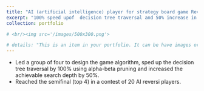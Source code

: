 ```yaml
---
title: "AI (artificial intelligence) player for strategy board game Reversi [C#]"
excerpt: "100% speed upof  decision tree traversal and 50% increase in search depth. "
collection: portfolio

# <br/><img src='/images/500x300.png'>

# details: "This is an item in your portfolio. It can be have images or nice text. If you name the file .md, it will be parsed as markdown. If you name the file .html, it will be parsed as HTML. "
---
```


* Led a group of four to design the game algorithm, sped up the decision tree traversal by 100% using alpha-beta pruning and increased the achievable search depth by 50%. 
* Reached the semifinal (top 4) in a contest of 20 AI reversi players. 


